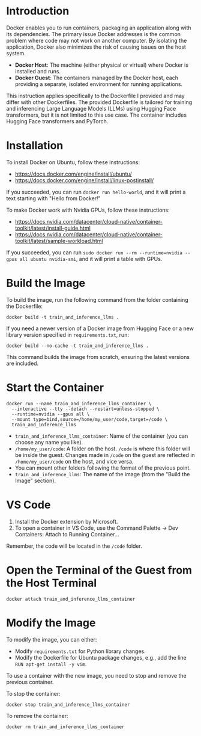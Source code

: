 # Introduction

Docker enables you to run containers, packaging an application along with its dependencies. The primary issue Docker addresses is the common problem where code may not work on another computer. By isolating the application, Docker also minimizes the risk of causing issues on the host system.

- **Docker Host**: The machine (either physical or virtual) where Docker is installed and runs.
- **Docker Guest**: The containers managed by the Docker host, each providing a separate, isolated environment for running applications.

This instruction applies specifically to the Dockerfile I provided and may differ with other Dockerfiles. The provided Dockerfile is tailored for training and inferencing Large Language Models (LLMs) using Hugging Face transformers, but it is not limited to this use case. The container includes Hugging Face transformers and PyTorch.

# Installation

To install Docker on Ubuntu, follow these instructions:
- https://docs.docker.com/engine/install/ubuntu/
- https://docs.docker.com/engine/install/linux-postinstall/

If you succeeded, you can run `docker run hello-world`, and it will print a text starting with "Hello from Docker!"

To make Docker work with Nvidia GPUs, follow these instructions:
- https://docs.nvidia.com/datacenter/cloud-native/container-toolkit/latest/install-guide.html
- https://docs.nvidia.com/datacenter/cloud-native/container-toolkit/latest/sample-workload.html

If you succeeded, you can run `sudo docker run --rm --runtime=nvidia --gpus all ubuntu nvidia-smi`, and it will print a table with GPUs.

# Build the Image

To build the image, run the following command from the folder containing the Dockerfile:

```
docker build -t train_and_inference_llms .
```

If you need a newer version of a Docker image from Hugging Face or a new library version specified in `requirements.txt`, run:

```
docker build --no-cache -t train_and_inference_llms .
```

This command builds the image from scratch, ensuring the latest versions are included.

# Start the Container

```
docker run --name train_and_inference_llms_container \
  --interactive --tty --detach --restart=unless-stopped \
  --runtime=nvidia --gpus all \
  --mount type=bind,source=/home/my_user/code,target=/code \
  train_and_inference_llms
```

- `train_and_inference_llms_container`: Name of the container (you can choose any name you like).
- `/home/my_user/code`: A folder on the host. `/code` is where this folder will be inside the guest. Changes made in `/code` on the guest are reflected in `/home/my_user/code` on the host, and vice versa.
- You can mount other folders following the format of the previous point.
- `train_and_inference_llms`: The name of the image (from the "Build the Image" section).

# VS Code

1. Install the Docker extension by Microsoft.
2. To open a container in VS Code, use the Command Palette -> Dev Containers: Attach to Running Container...

Remember, the code will be located in the `/code` folder.

# Open the Terminal of the Guest from the Host Terminal

```
docker attach train_and_inference_llms_container
```

# Modify the Image

To modify the image, you can either:
- Modify `requirements.txt` for Python library changes.
- Modify the Dockerfile for Ubuntu package changes, e.g., add the line `RUN apt-get install -y vim`.

To use a container with the new image, you need to stop and remove the previous container.

To stop the container:

```
docker stop train_and_inference_llms_container
```

To remove the container:

```
docker rm train_and_inference_llms_container
```
